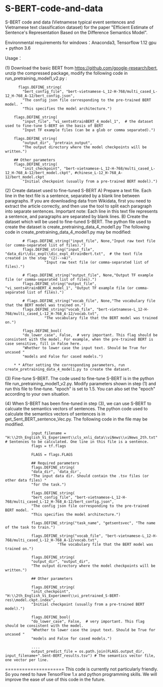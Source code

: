 # S-BERT-code-and-data
S-BERT code and data (Vietnamese typical event sentences and Vietnamese text classification dataset) for the paper "Efficient Estimate of Sentence's Representation Based on the Difference Semantics Model".

Environmental requirements for windows：Anaconda3, Tensorflow 1.12 gpu + python 3.6

Usage：

  (1) Download the basic BERT from https://github.com/google-research/bert, unzip the compressed package, modify the following code in run_pretraining_model1_v2.py :
  
  
          flags.DEFINE_string(
            "bert_config_file", "bert-vietnamese-L_12-H-768/multi_cased_L-12_H-768_A-12/bert_config.json",
            "The config json file corresponding to the pre-trained BERT model. "
            "This specifies the model architecture.")

        flags.DEFINE_string(
            "input_file", "vi_sents4trainBERT_4_model_1",  # the dataset used to fine-tune S-BERT on the basis of BERT
            "Input TF example files (can be a glob or comma separated).")

        flags.DEFINE_string(
            "output_dir", "pretrain_output",
            "The output directory where the model checkpoints will be written.")

        ## Other parameters
        flags.DEFINE_string(
            "init_checkpoint", "bert-vietnamese-L_12-H-768/multi_cased_L-12_H-768_A-12/bert_model.ckpt", #chinese_L-12_H-768_A-12/bert_model.ckpt
            "Initial checkpoint (usually from a pre-trained BERT model).")
            
   (2) Create dataset used to fine-tuned S-BERT
       A) Prepare a text file. Each line in the text file is a sentence, separated by a blank line between paragraphs. If you are downloading data from Wikidata, first you need to extract the article correctly, and then use the tool to split each paragraph into separate sentences. Important note: Each line in this text file represents a sentence,           and paragraphs are separated by blank lines. 
       B) Create the dataset which will be used to fine-tuned S-BERT. The python file used to create the dataset is create_pretraining_data_4_model1.py
          The following code in create_pretraining_data_4_model1.py may be modified:
          
            # flags.DEFINE_string("input_file", None,"Input raw text file (or comma-separated list of files).")
            flags.DEFINE_string("input_file", "data_dir\\dic_expl\\dic_expl_4trainBert.txt",  # the text file created in the step "(2)-->A)".
                      "Input raw text file (or comma-separated list of files).")

            # flags.DEFINE_string("output_file", None,"Output TF example file (or comma-separated list of files).")
            flags.DEFINE_string("output_file", "vi_sents4trainBERT_4_model_1", "Output TF example file (or comma-separated list of files).")

            # flags.DEFINE_string("vocab_file", None,"The vocabulary file that the BERT model was trained on.")
            flags.DEFINE_string("vocab_file", "bert-vietnamese-L_12-H-768/multi_cased_L-12_H-768_A-12/vocab.txt",
                      "The vocabulary file that the BERT model was trained on.")

            flags.DEFINE_bool(
            "do_lower_case", False,  # very important. This flag should be consistent with the model. For example, when the pre-trained BERT is case sensitive, fill in False here. 
            "Whether to lower case the input text. Should be True for uncased "
            "models and False for cased models.")
            
        * * After setting the corresponding parameters, run create_pretraining_data_4_model1.py to create the dataset.
        
(3) Fine-tune S-BERT. The code used to fine-tune S-BERT is in the python file run_pretraining_model1_v2.py. Modify parameters shown in step (1) and run this file to fine-tune. "epoch" is set to 1.5. You can also set the "epoch" according to your own situation. 
    
(4) When S-BERT has been fine-tuned in step (3), we can use S-BERT to calcuate the semantics vectors of sentences.  The python code used to calculate the semantics vectors of sentences is in get_Sent_BERT_sentence_Vec.py.
    The following code in the file may be modified.

                input_filename = "H:\\2th_English_Vi_Experiment\\cls_xnli_data\\viNews\\viNews_2th.txt" # Sentences to be calculated. One line in this file is a sentence.
                flags = tf.flags

                FLAGS = flags.FLAGS

                ## Required parameters
                flags.DEFINE_string(
                "data_dir", 'data_dir',
                "The input data dir. Should contain the .tsv files (or other data files) "
                "for the task.")

                flags.DEFINE_string(
                "bert_config_file", "bert-vietnamese-L_12-H-768/multi_cased_L-12_H-768_A-12/bert_config.json",
                "The config json file corresponding to the pre-trained BERT model. "
                "This specifies the model architecture.")

                flags.DEFINE_string("task_name", "getsentsvec", "The name of the task to train.")

                flags.DEFINE_string("vocab_file", "bert-vietnamese-L_12-H-768/multi_cased_L-12_H-768_A-12/vocab.txt",
                            "The vocabulary file that the BERT model was trained on.")

                flags.DEFINE_string(
                "output_dir", "output_dir",
                "The output directory where the model checkpoints will be written.")

                ## Other parameters

                flags.DEFINE_string(
                "init_checkpoint", "H:\\2th_English_Vi_Experiment\\vi_pretrained_S-BERT-res\\model.ckpt.index",
                "Initial checkpoint (usually from a pre-trained BERT model).")

                flags.DEFINE_bool(
                "do_lower_case", False,  # very important. This flag should be consistent with the model.
                "Whether to lower case the input text. Should be True for uncased "
                "models and False for cased models.")
                
                ....
                output_predict_file = os.path.join(FLAGS.output_dir, input_filename+".Sent-BERT_results.tsv") # The semantics vector file, one vector per line.
                
=====================
This code is currently not particularly friendly. So you need to have TensorFlow 1.x and python programming skills. We will improve the ease of use of this code in the future. 
    
       
          
          
           
